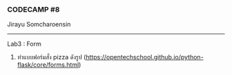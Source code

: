 ### CODECAMP #8
Jirayu Somcharoensin    
___
Lab3 : Form
1. ทำแบบฟอร์มสั่ง pizza ดังรูป  (https://opentechschool.github.io/python-flask/core/forms.html)
